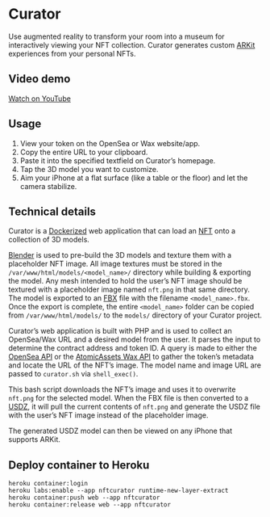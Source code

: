 # Curator
Use augmented reality to transform your room into a museum for interactively viewing your NFT collection. Curator generates custom [ARKit](https://developer.apple.com/augmented-reality/) experiences from your personal NFTs.

## Video demo
[Watch on YouTube](https://youtu.be/Vkl_d8XTU5U)

## Usage
1. View your token on the OpenSea or Wax website/app.
2. Copy the entire URL to your clipboard.
3. Paste it into the specified textfield on Curator’s homepage.
4. Tap the 3D model you want to customize.
5. Aim your iPhone at a flat surface (like a table or the floor) and let the camera stabilize.

## Technical details
Curator is a [Dockerized](https://docs.docker.com/) web application that can load an [NFT](https://en.wikipedia.org/wiki/Non-fungible_token) onto a collection of 3D models.

[Blender](https://www.blender.org/) is used to pre-build the 3D models and texture them with a placeholder NFT image. All image textures must be stored in the `/var/www/html/models/<model_name>/` directory while building & exporting the model. Any mesh intended to hold the user’s NFT image should be textured with a placeholder image named `nft.png` in that same directory.  The model is exported to an [FBX](https://www.autodesk.com/developer-network/platform-technologies/fbx-sdk-2020-0) file with the filename `<model_name>.fbx`. Once the export is complete, the entire `<model_name>` folder can be copied from `/var/www/html/models/` to the `models/` directory of your Curator project.

Curator’s web application is built with PHP and is used to collect an OpenSea/Wax URL and a desired model from the user. It parses the input to determine the contract address and token ID. A query is made to either the [OpenSea API](https://docs.opensea.io/reference/api-overview) or the [AtomicAssets Wax API](https://wax.api.atomicassets.io/docs/#/assets) to gather the token’s metadata and locate the URL of the NFT’s image. The model name and image URL are passed to `curator.sh` via `shell_exec()`.

This bash script downloads the NFT’s image and uses it to overwrite `nft.png` for the selected model. When the FBX file is then converted to a [USDZ](https://developer.apple.com/augmented-reality/quick-look/), it will pull the current contents of `nft.png` and generate the USDZ file with the user’s NFT image instead of the placeholder image.

The generated USDZ model can then be viewed on any iPhone that supports ARKit.

## Deploy container to Heroku
```
heroku container:login
heroku labs:enable --app nftcurator runtime-new-layer-extract
heroku container:push web --app nftcurator
heroku container:release web --app nftcurator
```